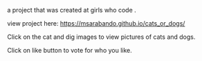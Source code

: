 a project that was created at girls who code .

view project here: https://msarabando.github.io/cats_or_dogs/

Click on the cat and dig images to view pictures of cats and dogs.

Click on like button to vote for who you like.
